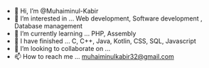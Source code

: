 - 👋 Hi, I’m @Muhaiminul-Kabir
- 👀 I’m interested in ... Web development, Software development , Database management 
- 🌱 I’m currently learning ... PHP, Assembly
- 🎉 I have finished ... C, C++, Java, Kotlin, CSS, SQL, Javascript
- 💞️ I’m looking to collaborate on ...
- 📫 How to reach me ... muhaiminulkabir32@gmail.com 

<!---
Muhaiminul-Kabir/Muhaiminul-Kabir is a ✨ special ✨ repository because its `README.md` (this file) appears on your GitHub profile.
You can click the Preview link to take a look at your changes.
--->
